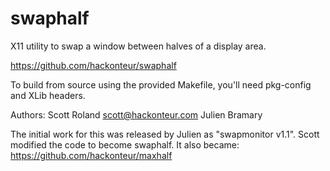 swaphalf
========
X11 utility to swap a window between halves of a display area.

  https://github.com/hackonteur/swaphalf

To build from source using the provided Makefile, you'll need
pkg-config and XLib headers.

Authors: Scott Roland <scott@hackonteur.com>
         Julien Bramary

The initial work for this was released by Julien as "swapmonitor v1.1".
Scott modified the code to become swaphalf. It also became:
  https://github.com/hackonteur/maxhalf

